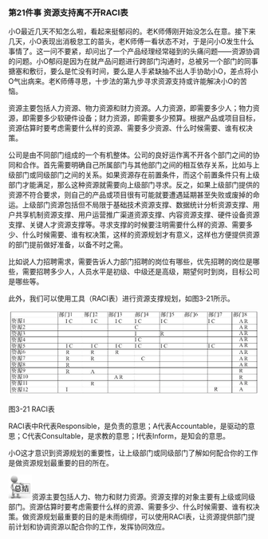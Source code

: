 ### 第21件事 资源支持离不开RACI表

小O最近几天不知怎么啦，看起来挺郁闷的。老K师傅刚开始没怎么在意。接下来几天，小O表现出消极怠工的苗头，老K师傅一看状态不对，于是问小O发生什么事情了。这一问不要紧，却问出了一个产品经理经常碰到的头痛问题——资源协调的问题。小O郁闷是因为在就产品问题进行跨部门沟通时，总被另一个部门的同事搪塞和敷衍，要么是忙没有时间，要么是人手紧缺抽不出人手协助小O，差点将小O气出病来。老K师傅寻思，十步法的第九步寻求资源支持或许能解决小O的苦恼。

资源主要包括人力资源、物力资源和财力资源。人力资源，即需要多少人；物力资源，即需要多少软硬件设备；财力资源，即需要多少预算。根据产品或项目目标，资源估算时要考虑需要什么样的资源、需要多少资源、什么时候需要、谁有权决策。

公司是由不同部门组成的一个有机整体。公司的良好运作离不开各个部门之间的协同和合作。首先需要明确自己所属部门与其他部门之间的相互依存关系，比如与上级部门或同级部门之间的关系。如果资源存在前置条件，而这个前置条件只有上级部门才能满足，那么这种资源就需要向上级部门寻求。反之，如果上级部门提供的资源不符合要求，则自己的产品或项目很有可能就要遭遇延期甚至失败或废掉的命运。上级部门资源包括但不局限于基础技术资源支撑、数据统计分析资源支撑、用户共享机制资源支撑、用户运营推广渠道资源支撑、内容资源支撑、硬件设备资源支撑、关键人才资源支撑等。寻求支撑的时候要注明需要什么样的资源、需要多少、什么时候需要、谁有权决策，这样的资源规划才有意义，这样也方便提供资源的部门提前做好准备，以备不时之需。

比如说人力招聘需求，需要告诉人力部门招聘的岗位有哪些，优先招聘的岗位是哪些，需要招聘多少人，人员水平是初级、中级还是高级，期望何时到岗，目标公司是哪些等。

此外，我们可以使用工具（RACI表）进行资源支撑规划，如图3-21所示。

![](images/image01594.jpeg)

图3-21 RACI表

RACI表中R代表Responsible，是负责的意思；A代表Accountable，是驱动的意思；C代表Consultable，是求教的意思；I代表Inform，是知会的意思。

小O这才意识到资源规划的重要性，让上级部门或同级部门了解如何配合你的工作是做资源规划最重要的目的所在。

![](images/image01595.jpeg)资源主要包括人力、物力和财力资源。资源支撑的对象主要有上级或同级部门。资源估算时要考虑需要什么样的资源、需要多少、什么时候需要、谁有权决策。做资源规划最重要的目的是未雨绸缪，可以使用RACI表，让资源提供部门提前计划和协调资源以配合你的工作，发挥协同效应。
